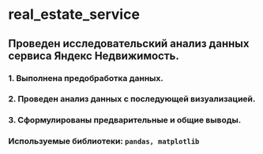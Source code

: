 # real_estate_service
## Проведен исследовательский анализ данных сервиса Яндекс Недвижимость.
### 1. Выполнена предобработка данных.
### 2. Проведен анализ данных с последующей визуализацией.
### 3. Сформулированы предварительные и общие выводы.
### Используемые библиотеки: `pandas, matplotlib`
